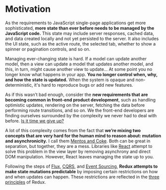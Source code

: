 # Motivation

As the requirements to JavaScript single-page applications get more sophisticated, **more state than ever before needs to be managed by the JavaScript code.** This state may include server responses, cached data, and data created locally and not yet persisted to the server. It also includes the UI state, such as the active route, the selected tab, whether to show a spinner or pagination controls, and so on.

Managing ever-changing state is hard. If a model can update another model, then a view can update a model that updates another model, and this, in turn, might cause another view to update… At some point you no longer know what happens in your app. **You no longer control when, why, and how the state is updated.** When the system is opaque and non-deterministic, it's hard to reproduce bugs or add new features.

As if this wasn’t bad enough, consider the **new requirements that are becoming common in front-end product development**, such as handling optimistic updates, rendering on the server, fetching the data before performing route transitions, and so on. We the front-end developers are finding ourselves surrounded by the complexity we never had to deal with before. [Is it time we give up?](http://www.quirksmode.org/blog/archives/2015/07/stop_pushing_th.html)

A lot of this complexity comes from the fact that **we’re mixing two concepts that are very hard for the human mind to reason about: mutation and asynchronicity.** I call them [Mentos and Coke](https://en.wikipedia.org/wiki/Diet_Coke_and_Mentos_eruption). Both can be great in separation, but together, they are a mess. Libraries like [React](http://facebook.github.io/react) attempt to solve this problem in the view layer by removing asynchrony and direct DOM manipulation. However, React leaves managing the state up to you.

Following the steps of [Flux](http://facebook.github.io/flux), [CQRS](http://martinfowler.com/bliki/CQRS.html), and [Event Sourcing](http://martinfowler.com/eaaDev/EventSourcing.html), **Redux attempts to make state mutations predictable** by imposing certain restrictions on how and when updates can happen. These restrictions are reflected in the [three principles](ThreePrinciples.md) of Redux.

